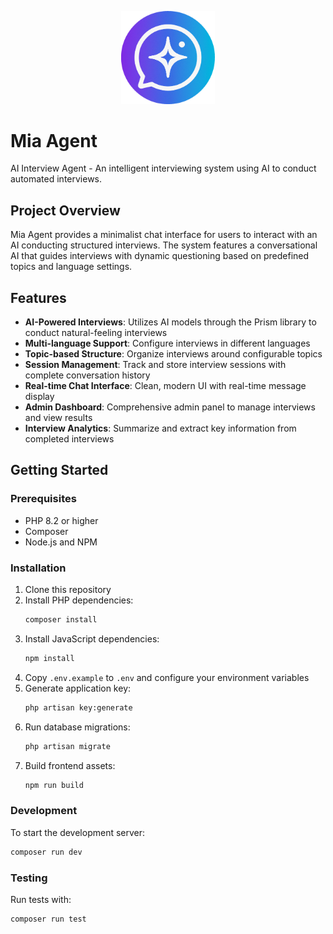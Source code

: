 <p align="center">
  <img src="resources/images/logo-mia-agent.png" alt="Mia Agent Logo" width="150">
</p>

# Mia Agent

AI Interview Agent - An intelligent interviewing system using AI to conduct automated interviews.

## Project Overview

Mia Agent provides a minimalist chat interface for users to interact with an AI conducting structured interviews. The system features a conversational AI that guides interviews with dynamic questioning based on predefined topics and language settings.

## Features

- **AI-Powered Interviews**: Utilizes AI models through the Prism library to conduct natural-feeling interviews
- **Multi-language Support**: Configure interviews in different languages
- **Topic-based Structure**: Organize interviews around configurable topics
- **Session Management**: Track and store interview sessions with complete conversation history
- **Real-time Chat Interface**: Clean, modern UI with real-time message display
- **Admin Dashboard**: Comprehensive admin panel to manage interviews and view results
- **Interview Analytics**: Summarize and extract key information from completed interviews

## Getting Started

### Prerequisites
- PHP 8.2 or higher
- Composer
- Node.js and NPM

### Installation
1. Clone this repository
2. Install PHP dependencies:
   ```bash
   composer install
   ```
3. Install JavaScript dependencies:
   ```bash
   npm install
   ```
4. Copy `.env.example` to `.env` and configure your environment variables
5. Generate application key:
   ```bash
   php artisan key:generate
   ```
6. Run database migrations:
   ```bash
   php artisan migrate
   ```
7. Build frontend assets:
   ```bash
   npm run build
   ```

### Development
To start the development server:
```bash
composer run dev
```

### Testing
Run tests with:
```bash
composer run test
```
